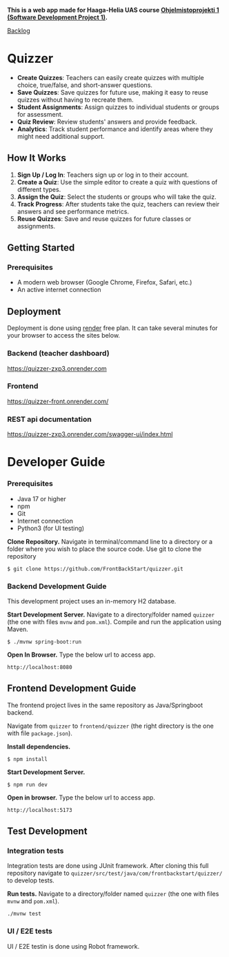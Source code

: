 **This is a web app made for Haaga-Helia UAS course [Ohjelmistoprojekti 1 (Software Development Project 1)](https://software-development-project-1.github.io/).**

[Backlog](https://github.com/orgs/FrontBackStart/projects/1/views/1)


# Quizzer

- **Create Quizzes**: Teachers can easily create quizzes with multiple choice, true/false, and short-answer questions.
- **Save Quizzes**: Save quizzes for future use, making it easy to reuse quizzes without having to recreate them.
- **Student Assignments**: Assign quizzes to individual students or groups for assessment.
- **Quiz Review**: Review students' answers and provide feedback.
- **Analytics**: Track student performance and identify areas where they might need additional support.

## How It Works

1. **Sign Up / Log In**: Teachers sign up or log in to their account.
2. **Create a Quiz**: Use the simple editor to create a quiz with questions of different types.
3. **Assign the Quiz**: Select the students or groups who will take the quiz.
4. **Track Progress**: After students take the quiz, teachers can review their answers and see performance metrics.
5. **Reuse Quizzes**: Save and reuse quizzes for future classes or assignments.

## Getting Started

### Prerequisites

- A modern web browser (Google Chrome, Firefox, Safari, etc.)
- An active internet connection

## Deployment

Deployment is done using [render](https://render.com/) free plan. It can take several minutes for your browser to access the sites below.

### Backend (teacher dashboard)

https://quizzer-zxp3.onrender.com

### Frontend

https://quizzer-front.onrender.com/

### REST api documentation

https://quizzer-zxp3.onrender.com/swagger-ui/index.html

# Developer Guide

### Prerequisites

- Java 17 or higher
- npm
- Git
- Internet connection
- Python3 (for UI testing)

**Clone Repository.** Navigate in terminal/command line to a directory or a folder where you wish to place the source code. Use git to clone the repository

    $ git clone https://github.com/FrontBackStart/quizzer.git

### Backend Development Guide

This development project uses an in-memory H2 database.

**Start Development Server.** Navigate to a directory/folder named `quizzer` (the one with files `mvnw` and `pom.xml`). Compile and run the application using Maven.

    $ ./mvnw spring-boot:run

**Open In Browser.** Type the below url to access app.

    http://localhost:8080

## Frontend Development Guide

The frontend project lives in the same repository as Java/Springboot backend.

Navigate from `quizzer` to `frontend/quizzer` (the right directory is the one with file `package.json`).

**Install dependencies.**

    $ npm install

**Start Development Server.**

    $ npm run dev

**Open in browser.** Type the below url to access app.

    http://localhost:5173

## Test Development

### Integration tests

Integration tests are done using JUnit framework. After cloning this full repository navigate to `quizzer/src/test/java/com/frontbackstart/quizzer/` to develop tests.

**Run tests.** Navigate to a directory/folder named `quizzer` (the one with files `mvnw` and `pom.xml`).

    ./mvnw test

### UI / E2E tests



UI / E2E testin is done using Robot framework.
